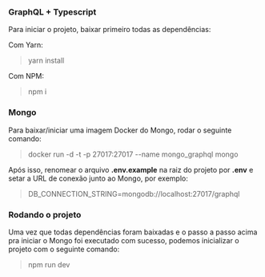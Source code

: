 ### GraphQL + Typescript

Para iniciar o projeto, baixar primeiro todas as dependências:

Com Yarn:

> yarn install

Com NPM:

> npm i

### Mongo

Para baixar/iniciar uma imagem Docker do Mongo, rodar o seguinte comando:

> docker run -d -t -p 27017:27017 --name mongo_graphql mongo

Após isso, renomear o arquivo __.env.example__ na raiz do projeto por __.env__ e  setar a URL de conexão junto ao Mongo, por exemplo:

> DB_CONNECTION_STRING=mongodb://localhost:27017/graphql

### Rodando o projeto

Uma vez que todas dependências foram baixadas e o passo a passo acima pra iniciar o Mongo foi executado com sucesso, podemos inicializar o projeto com o seguinte comando:

> npm run dev

